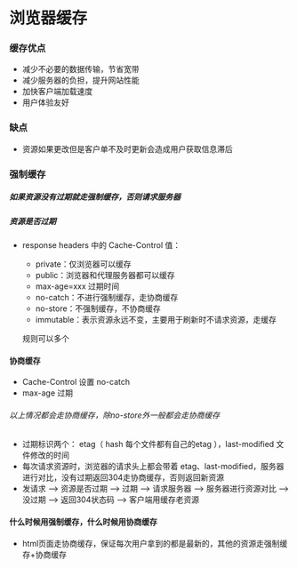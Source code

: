 # 浏览器缓存

### 缓存优点

- 减少不必要的数据传输，节省宽带
- 减少服务器的负担，提升网站性能
- 加快客户端加载速度
- 用户体验友好

### 缺点

- 资源如果更改但是客户单不及时更新会造成用户获取信息滞后

### 强制缓存

##### 	如果资源没有过期就走强制缓存，否则请求服务器

##### 	资源是否过期

- response headers 中的 Cache-Control 值：

  - private：仅浏览器可以缓存
  - public：浏览器和代理服务器都可以缓存
  - max-age=xxx 过期时间
  - no-catch：不进行强制缓存，走协商缓存
  - no-store：不强制缓存，不协商缓存
  - immutable：表示资源永远不变，主要用于刷新时不请求资源，走缓存

  规则可以多个

#### 协商缓存

- Cache-Control 设置 no-catch
- max-age 过期

###### 	以上情况都会走协商缓存，除no-store外一般都会走协商缓存

- 过期标识两个： etag（ hash 每个文件都有自己的etag ），last-modified 文件修改的时间
- 每次请求资源时，浏览器的请求头上都会带着 etag、last-modified，服务器进行对比，没有过期返回304走协商缓存，否则返回新资源
- 发请求 --> 资源是否过期 --> 过期 --> 请求服务器 --> 服务器进行资源对比 --> 没过期 --> 返回304状态码 --> 客户端用缓存老资源

#### 什么时候用强制缓存，什么时候用协商缓存

- html页面走协商缓存，保证每次用户拿到的都是最新的，其他的资源走强制缓存+协商缓存

